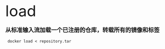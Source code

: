 <font size=8 >load</font>
<br/>
<br/>
<font size=4>**从标准输入流加载一个已注册的仓库，转载所有的镜像和标签**</font>
<br/>
<br/>
<code> docker load < repository.tar<br/>

</code>
   	
	
    
    
    
    
    
    
	 
     




  